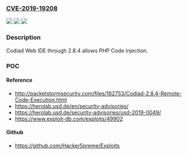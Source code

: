 ### [CVE-2019-19208](https://cve.mitre.org/cgi-bin/cvename.cgi?name=CVE-2019-19208)
![](https://img.shields.io/static/v1?label=Product&message=n%2Fa&color=blue)
![](https://img.shields.io/static/v1?label=Version&message=n%2Fa&color=blue)
![](https://img.shields.io/static/v1?label=Vulnerability&message=n%2Fa&color=brighgreen)

### Description

Codiad Web IDE through 2.8.4 allows PHP Code injection.

### POC

#### Reference
- http://packetstormsecurity.com/files/162753/Codiad-2.8.4-Remote-Code-Execution.html
- https://herolab.usd.de/en/security-advisories/
- https://herolab.usd.de/security-advisories/usd-2019-0049/
- https://www.exploit-db.com/exploits/49902

#### Github
- https://github.com/Hacker5preme/Exploits

